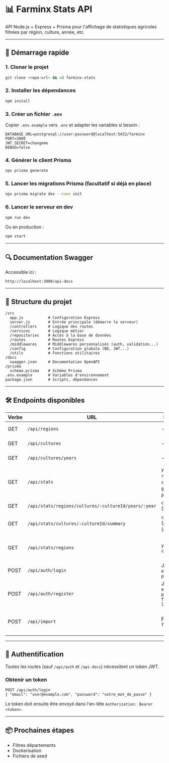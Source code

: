 # 📊 Farminx Stats API

API Node.js + Express + Prisma pour l'affichage de statistiques agricoles filtrées par région, culture, année, etc.

---

## 🚀 Démarrage rapide

### 1. Cloner le projet
```bash
git clone <repo-url> && cd farminx-stats
```

### 2. Installer les dépendances
```bash
npm install
```

### 3. Créer un fichier `.env`
Copier `.env.example` vers `.env` et adapter les variables si besoin :
```env
DATABASE_URL=postgresql://user:password@localhost:5432/farminx
PORT=3000
JWT_SECRET=changeme
DEBUG=false
```

### 4. Générer le client Prisma
```bash
npx prisma generate
```

### 5. Lancer les migrations Prisma (facultatif si déjà en place)
```bash
npx prisma migrate dev --name init
```

### 6. Lancer le serveur en dev
```bash
npm run dev
```

Ou en production :
```bash
npm start
```

---

## 🔍 Documentation Swagger
Accessible ici :
```
http://localhost:3000/api-docs
```

---

## 📁 Structure du projet
```
/src
  app.js           # Configuration Express
  server.js        # Entrée principale (démarre le serveur)
  /controllers     # Logique des routes
  /services        # Logique métier
  /repositories    # Accès à la base de données
  /routes          # Routes Express
  /middlewares     # Middlewares personnalisés (auth, validation...)
  /config          # Configuration globale (BD, JWT...)
  /utils           # Fonctions utilitaires
/docs
  swagger.json     # Documentation OpenAPI
/prisma
  schema.prisma    # Schéma Prisma
.env.example       # Variables d'environnement
package.json       # Scripts, dépendances
```

---

## 🛠 Endpoints disponibles

| Verbe | URL | Paramètres | Retour (DTO) | Description |
|-------|------------------------------------------------------------|-----------------------------|-------------------------------------------------------------|--------------------------------------------|
| GET   | `/api/regions` | - | `RegionDto[]` | Liste des régions |
| GET   | `/api/cultures` | - | `CultureDto[]` | Liste des cultures |
| GET   | `/api/cultures/years` | - | `number[]` | Années disponibles |
| GET   | `/api/stats` | `year?`, `regionId?`, `cultureId?`, `granularity?`, `page?`, `limit?` | `{ total, page, limit, data: AgriculturalStatDto[] }` | Stats filtrées |
| GET   | `/api/stats/regions/cultures/:cultureId/years/:year` | `cultureId` (ID), `year` | `AgriculturalStatDto[]` | Stats par région |
| GET   | `/api/stats/cultures/:cultureId/summary` | `cultureId` (path), `year?` (query) | `CultureSummaryDto` | Résumé pour une culture |
| GET   | `/api/stats/regions` | `year`, `cultureId` | `FeatureCollection` | Stats régionales en GeoJSON |
| POST  | `/api/auth/login` | JSON `{ email, password }` | `{ token }` | Connexion utilisateur |
| POST  | `/api/auth/register` | JSON `{ email, password, firstName?, lastName? }` | `{ id, email }` | Création d'utilisateur |
| POST  | `/api/import` | Form-data `file` | `{ message }` | Importer des données Excel |

---

## 🔐 Authentification

Toutes les routes (sauf `/api/auth` et `/api-docs`) nécessitent un token JWT.

### Obtenir un token

```
POST /api/auth/login
{ "email": "user@example.com", "password": "votre_mot_de_passe" }
```

Le token doit ensuite être envoyé dans l'en-tête `Authorization: Bearer <token>`.

---

## 📦 Prochaines étapes
- Filtres départements
- Dockerisation
- Fichiers de seed
